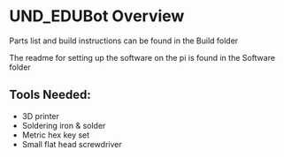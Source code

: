 # UND_EDUBot Overview

Parts list and build instructions can be found in the Build folder

The readme for setting up the software on the pi is found in the Software folder


## Tools Needed:

- 3D printer
- Soldering iron & solder
- Metric hex key set
- Small flat head screwdriver

